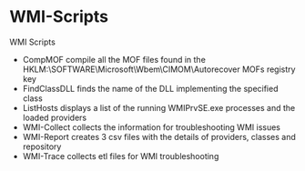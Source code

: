 # WMI-Scripts
WMI Scripts
- CompMOF compile all the MOF files found in the HKLM:\SOFTWARE\Microsoft\Wbem\CIMOM\Autorecover MOFs registry key
- FindClassDLL finds the name of the DLL implementing the specified class
- ListHosts displays a list of the running WMIPrvSE.exe processes and the loaded providers
- WMI-Collect collects the information for troubleshooting WMI issues
- WMI-Report creates 3 csv files with the details of providers, classes and repository
- WMI-Trace collects etl files for WMI troubleshooting
